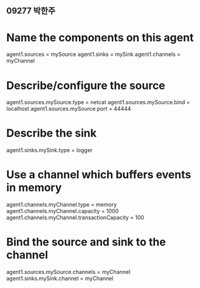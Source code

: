 
## 09277 박한주 
# Name the components on this agent
agent1.sources = mySource
agent1.sinks = mySink
agent1.channels = myChannel

# Describe/configure the source
agent1.sources.mySource.type = netcat
agent1.sources.mySource.bind = localhost
agent1.sources.mySource.port = 44444

# Describe the sink
agent1.sinks.mySink.type = logger


# Use a channel which buffers events in memory
agent1.channels.myChannel.type = memory
agent1.channels.myChannel.capacity = 1000
agent1.channels.myChannel.transactionCapacity = 100

# Bind the source and sink to the channel
agent1.sources.mySource.channels = myChannel
agent1.sinks.mySink.channel = myChannel
